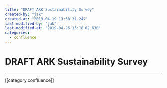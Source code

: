 ```yaml
---
title: "DRAFT ARK Sustainability Survey"
created-by: "jak"
created-at: "2019-04-19 13:58:31.245"
last-modified-by: "jak"
last-modified-at: "2019-04-26 13:18:02.630"
categories:
  - confluence
---
```


# DRAFT ARK Sustainability Survey


---

[[category.confluence]]
